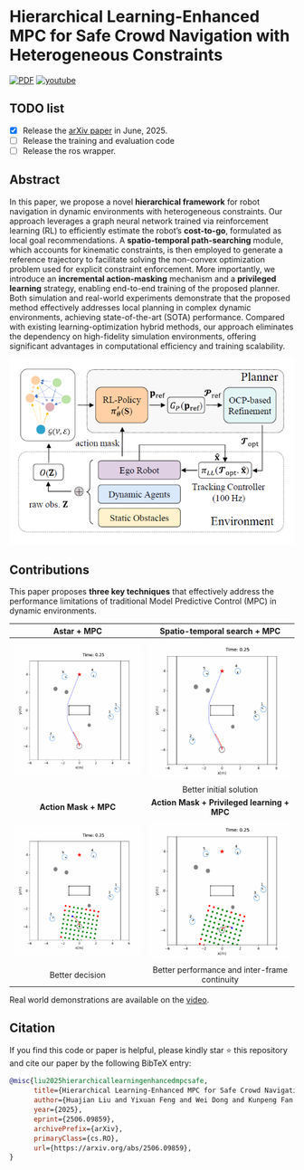 

# Hierarchical Learning-Enhanced MPC for Safe Crowd Navigation with Heterogeneous Constraints

<a href="https://arxiv.org/pdf/2506.09859"><img src='https://img.shields.io/badge/PDF-Arxiv-brightgreen' alt='PDF'></a> <a href="https://www.bilibili.com/"><img src='https://img.shields.io/badge/Video-Bilibili-blue' alt='youtube'></a>

## TODO list

- [x] Release the [arXiv paper](https://arxiv.org/pdf/2506.09859) in June, 2025.
- [ ] Release the training and evaluation code
- [ ] Release the ros wrapper.

## Abstract

In this paper, we propose a novel **hierarchical framework** for robot navigation in dynamic environments with heterogeneous constraints. Our approach leverages a graph neural network trained via reinforcement learning (RL) to efficiently estimate the robot’s **cost-to-go**, formulated as local goal recommendations. A **spatio-temporal path-searching** module, which accounts for kinematic constraints, is then employed to generate a reference trajectory to facilitate solving the non-convex optimization problem used for explicit constraint enforcement. More importantly, we introduce an **incremental action-masking** mechanism and a **privileged learning** strategy, enabling end-to-end training of the proposed planner. Both simulation and real-world experiments demonstrate that the proposed method effectively addresses local planning in complex dynamic environments, achieving state-of-the-art (SOTA) performance. Compared with existing learning-optimization hybrid methods, our approach eliminates the dependency on high-fidelity simulation environments, offering significant advantages in computational efficiency and training scalability.

![overview](./assets/method-overview.png)

## Contributions

This paper proposes **three key techniques** that effectively address the performance limitations of traditional Model Predictive Control (MPC) in dynamic environments.

|            Astar + MPC            |         Spatio-temporal search + MPC          |
| :-------------------------------: | :-------------------------------------------: |
| ![astar](./assets/1578_astar.gif) |        ![astar](./assets/1578_st.gif)         |
|                                   |            Better initial solution            |
|       **Action Mask + MPC**       |  **Action Mask + Privileged learning + MPC**  |
|  ![mask](./assets/1578_mask.gif)  |      ![ours](./assets/1578_mask_pl.gif)       |
|          Better decision          | Better performance and inter-frame continuity |

Real world demonstrations are available on the [video](https://www.bilibili.com/).

## Citation

If you find this code or paper is helpful, please kindly star :star: this repository and cite our paper by the following BibTeX entry:

```bibtex
@misc{liu2025hierarchicallearningenhancedmpcsafe,
      title={Hierarchical Learning-Enhanced MPC for Safe Crowd Navigation with Heterogeneous Constraints}, 
      author={Huajian Liu and Yixuan Feng and Wei Dong and Kunpeng Fan and Chao Wang and Yongzhuo Gao},
      year={2025},
      eprint={2506.09859},
      archivePrefix={arXiv},
      primaryClass={cs.RO},
      url={https://arxiv.org/abs/2506.09859}, 
}
```



